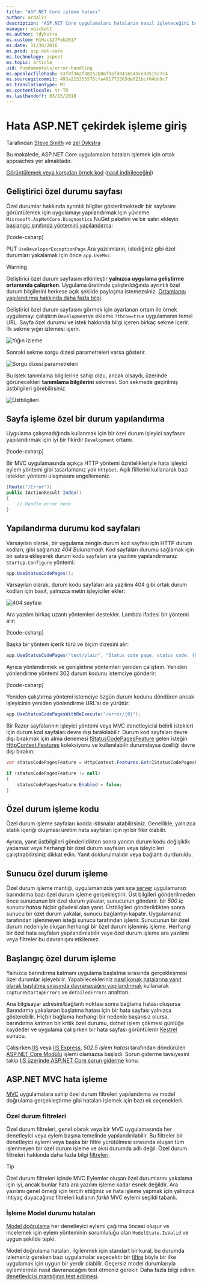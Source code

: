 ```yaml
---
title: "ASP.NET Core işleme hatası"
author: ardalis
description: "ASP.NET Core uygulamaları hataların nasıl işleneceğini bulur."
manager: wpickett
ms.author: tdykstra
ms.custom: H1Hack27Feb2017
ms.date: 11/30/2016
ms.prod: asp.net-core
ms.technology: aspnet
ms.topic: article
uid: fundamentals/error-handling
ms.openlocfilehash: 53f0f362f38252b86f9afd8416543ce3d515e7c4
ms.sourcegitcommit: 493a215355576cfa481773365de021bcf04bb9c7
ms.translationtype: MT
ms.contentlocale: tr-TR
ms.lasthandoff: 03/15/2018
---
```

# <a name="introduction-to-error-handling-in-aspnet-core"></a>Hata ASP.NET çekirdek işleme giriş

Tarafından [Steve Smith](https://ardalis.com/) ve [zel Dykstra](https://github.com/tdykstra/)

Bu makalede, ASP.NET Core uygulamaları hataları işlemek için ortak appoaches yer almaktadır.

[Görüntülemek veya karşıdan örnek kod](https://github.com/aspnet/Docs/tree/master/aspnetcore/fundamentals/error-handling/sample) ([nasıl indirileceğini](xref:tutorials/index#how-to-download-a-sample))

## <a name="the-developer-exception-page"></a>Geliştirici özel durumu sayfası

Özel durumlar hakkında ayrıntılı bilgiler gösterilmektedir bir sayfasını görüntülemek için uygulamayı yapılandırmak için yükleme `Microsoft.AspNetCore.Diagnostics` NuGet paketini ve bir satırı ekleyin [başlangıç sınıfında yöntemini yapılandırma](startup.md):

[!code-csharp[](error-handling/sample/Startup.cs?name=snippet_DevExceptionPage&highlight=7)]

PUT `UseDeveloperExceptionPage` Ara yazılımların, istediğiniz gibi özel durumları yakalamak için önce `app.UseMvc`.

>[!WARNING]
> Geliştirici özel durum sayfasını etkinleştir **yalnızca uygulama geliştirme ortamında çalışırken**. Uygulama üretimde çalıştırıldığında ayrıntılı özel durum bilgilerini herkese açık şekilde paylaşma istemezsiniz. [Ortamlarını yapılandırma hakkında daha fazla bilgi](environments.md).

Geliştirici özel durum sayfasını görmek için ayarlanan ortam ile örnek uygulamayı çalıştırın `Development`ve ekleme `?throw=true` uygulamanın temel URL. Sayfa özel durumu ve istek hakkında bilgi içeren birkaç sekme içerir. İlk sekme yığın izlemesi içerir. 

![Yığın izleme](error-handling/_static/developer-exception-page.png)

Sonraki sekme sorgu dizesi parametreleri varsa gösterir.

![Sorgu dizesi parametreleri](error-handling/_static/developer-exception-page-query.png)

Bu istek tanımlama bilgilerine sahip oldu, ancak olsaydı, üzerinde görünecekleri **tanımlama bilgilerini** sekmesi. Son sekmede geçirilmiş üstbilgileri görebilirsiniz.

![Üstbilgileri](error-handling/_static/developer-exception-page-headers.png)

## <a name="configuring-a-custom-exception-handling-page"></a>Sayfa işleme özel bir durum yapılandırma

Uygulama çalışmadığında kullanmak için bir özel durum işleyici sayfasını yapılandırmak için iyi bir fikirdir `Development` ortamı.

[!code-csharp[](error-handling/sample/Startup.cs?name=snippet_DevExceptionPage&highlight=11)]

Bir MVC uygulamasında açıkça HTTP yöntemi öznitelikleriyle hata işleyici eylem yöntemi gibi tasarlamanız yok `HttpGet`. Açık fiillerini kullanarak bazı istekleri yöntemi ulaşmasını engellemeniz.

```csharp
[Route("/Error")]
public IActionResult Index()
{
    // Handle error here
}
```

## <a name="configuring-status-code-pages"></a>Yapılandırma durumu kod sayfaları

Varsayılan olarak, bir uygulama zengin durum kod sayfası için HTTP durum kodları, gibi sağlamaz *404 Bulunamadı*. Kod sayfaları durumu sağlamak için bir satıra ekleyerek durum kodu sayfaları ara yazılımı yapılandırmanız `Startup.Configure` yöntemi:

```csharp
app.UseStatusCodePages();
```

Varsayılan olarak, durum kodu sayfaları ara yazılımı 404 gibi ortak durum kodları için basit, yalnızca metin işleyiciler ekler:

![404 sayfası](error-handling/_static/default-404-status-code.png)

Ara yazılım birkaç uzantı yöntemleri destekler. Lambda ifadesi bir yöntemi alır:

[!code-csharp[](error-handling/sample/Startup.cs?name=snippet_StatusCodePages)]

Başka bir yöntem içerik türü ve biçim dizesini alır:

```csharp
app.UseStatusCodePages("text/plain", "Status code page, status code: {0}");
```

Ayrıca yönlendirmek ve genişletme yöntemleri yeniden çalıştırın. Yeniden yönlendirme yöntemi 302 durum kodunu istemciye gönderir:

[!code-csharp[](error-handling/sample/Startup.cs?name=snippet_StatusCodePagesWithRedirect)]

Yeniden çalıştırma yöntemi istemciye özgün durum kodunu döndüren ancak işleyicinin yeniden yönlendirme URL'si de yürütür:

```csharp
app.UseStatusCodePagesWithReExecute("/error/{0}");
```

Bir Razor sayfalarının işleyici yöntemi veya MVC denetleyicisi belirli istekleri için durum kod sayfaları devre dışı bırakılabilir. Durum kod sayfaları devre dışı bırakmak için alma denemesi [IStatusCodePagesFeature](/dotnet/api/microsoft.aspnetcore.diagnostics.istatuscodepagesfeature) gelen isteğin [HttpContext.Features](/dotnet/api/microsoft.aspnetcore.http.httpcontext.features) koleksiyonu ve kullanılabilir durumdaysa özelliği devre dışı bırakın:

```csharp
var statusCodePagesFeature = HttpContext.Features.Get<IStatusCodePagesFeature>();

if (statusCodePagesFeature != null)
{
    statusCodePagesFeature.Enabled = false;
}
```

## <a name="exception-handling-code"></a>Özel durum işleme kodu

Özel durum işleme sayfaları kodda istisnalar atabilirsiniz. Genellikle, yalnızca statik içeriği oluşması üretim hata sayfaları için iyi bir fikir olabilir.

Ayrıca, yanıt üstbilgileri gönderildikten sonra yanıtın durum kodu değişiklik yapamaz veya herhangi bir özel durum sayfaları veya işleyicileri çalıştırabilirsiniz dikkat edin. Yanıt doldurulmalıdır veya bağlantı durduruldu.

## <a name="server-exception-handling"></a>Sunucu özel durum işleme

Özel durum işleme mantığı, uygulamanızda yanı sıra [server](servers/index.md) uygulamanızı barındırma bazı özel durum işleme gerçekleştirir. Üst bilgileri gönderilmeden önce sunucunun bir özel durum yakalar, sunucunun gönderir. bir *500 İç sunucu hatası* hiçbir gövdesi olan yanıt. Üstbilgileri gönderildikten sonra sunucu bir özel durum yakalar, sunucu bağlantıyı kapatır. Uygulamanız tarafından işlenmeyen isteği sunucu tarafından işlenir. Sunucunun bir özel durum nedeniyle oluşan herhangi bir özel durum işlenmiş işleme. Herhangi bir özel hata sayfaları yapılandırılabilir veya özel durum işleme ara yazılımı veya filtreler bu davranışını etkilemez.

## <a name="startup-exception-handling"></a>Başlangıç özel durum işleme

Yalnızca barındırma katmanı uygulama başlatma sırasında gerçekleşmesi özel durumlar işleyebilir. Yapabilecekleriniz [nasıl konak hatalarına yanıt olarak başlatma sırasında davranacağını yapılandırmak](hosting.md#detailed-errors) kullanarak `captureStartupErrors` ve `detailedErrors` anahtarı.

Ana bilgisayar adresini/bağlantı noktası sonra bağlama hatası oluşursa Barındırma yakalanan başlatma hatası için bir hata sayfası yalnızca gösterebilir. Hiçbir bağlama herhangi bir nedenle başarısız olursa, barındırma katman bir kritik özel durumu, dotnet işlem çökmesi günlüğe kaydeder ve uygulama çalışırken bir hata sayfası görüntülenir [Kestrel](xref:fundamentals/servers/kestrel) sunucu.

Çalışırken [IIS](/iis) veya [IIS Express](/iis/extensions/introduction-to-iis-express/iis-express-overview), *502.5 işlem hatası* tarafından döndürülen [ASP.NET Core Modülü](xref:fundamentals/servers/aspnet-core-module) işlemi olamazsa başladı. Sorun giderme tavsiyesini takip [IIS üzerinde ASP.NET Core sorun giderme](xref:host-and-deploy/iis/troubleshoot) konu.

## <a name="aspnet-mvc-error-handling"></a>ASP.NET MVC hata işleme

[MVC](xref:mvc/overview) uygulamalara sahip özel durum filtreleri yapılandırma ve model doğrulama gerçekleştirme gibi hataları işlemek için bazı ek seçenekleri.

### <a name="exception-filters"></a>Özel durum filtreleri

Özel durum filtreleri, genel olarak veya bir MVC uygulamasında her denetleyici veya eylem başına temelinde yapılandırılabilir. Bu filtreler bir denetleyici eylemi veya başka bir filtre yürütülmesi sırasında oluşan tüm işlenmeyen bir özel durum işleme ve aksi durumda adlı değil. Özel durum filtreleri hakkında daha fazla bilgi [filtreleri](../mvc/controllers/filters.md).

>[!TIP]
> Özel durum filtreleri içinde MVC Eylemler oluşan özel durumlarını yakalama için iyi, ancak bunlar hata ara yazılım işleme kadar esnek değildir. Ara yazılımı genel örneği için tercih ettiğiniz ve hata işleme yapmak için yalnızca ihtiyaç duyacağınız filtreleri kullanın *farklı* MVC eylemi seçildi tabanlı.

### <a name="handling-model-state-errors"></a>İşleme Model durumu hataları

[Model doğrulama](../mvc/models/validation.md) her denetleyici eylemi çağırma öncesi oluşur ve incelemek için eylem yönteminin sorumluluğu olan `ModelState.IsValid` ve uygun şekilde tepki.

Model doğrulama hataları, ilgilenmek için standart bir kural, bu durumda izlemeniz gereken bazı uygulamalar seçecektir bir [filtre](../mvc/controllers/filters.md) böyle bir ilke uygulamak için uygun bir yerdir olabilir. Geçersiz model durumlarıyla eylemlerinizi nasıl davranacağını test etmeniz gerekir. Daha fazla bilgi edinin [denetleyicisi mantığının test edilmesi](../mvc/controllers/testing.md).



